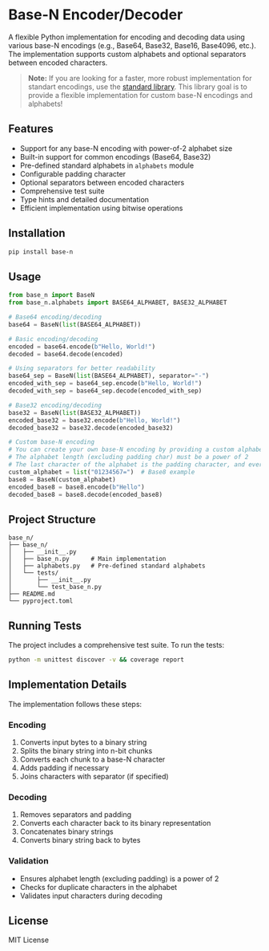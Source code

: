 # Base-N Encoder/Decoder

A flexible Python implementation for encoding and decoding data using various base-N encodings (e.g., Base64, Base32, Base16, Base4096, etc.). The implementation supports custom alphabets and optional separators between encoded characters.

> **Note:** If you are looking for a faster, more robust implementation for standart encodings, use the [standard library](https://docs.python.org/3/library/base64.html).
> This library goal is to provide a flexible implementation for custom base-N encodings and alphabets!

## Features

- Support for any base-N encoding with power-of-2 alphabet size
- Built-in support for common encodings (Base64, Base32)
- Pre-defined standard alphabets in `alphabets` module
- Configurable padding character
- Optional separators between encoded characters
- Comprehensive test suite
- Type hints and detailed documentation
- Efficient implementation using bitwise operations

## Installation

```bash
pip install base-n
```

## Usage

```python
from base_n import BaseN
from base_n.alphabets import BASE64_ALPHABET, BASE32_ALPHABET

# Base64 encoding/decoding
base64 = BaseN(list(BASE64_ALPHABET))

# Basic encoding/decoding
encoded = base64.encode(b"Hello, World!")
decoded = base64.decode(encoded)

# Using separators for better readability
base64_sep = BaseN(list(BASE64_ALPHABET), separator="-")
encoded_with_sep = base64_sep.encode(b"Hello, World!")
decoded_with_sep = base64_sep.decode(encoded_with_sep)

# Base32 encoding/decoding
base32 = BaseN(list(BASE32_ALPHABET))
encoded_base32 = base32.encode(b"Hello, World!")
decoded_base32 = base32.decode(encoded_base32)

# Custom base-N encoding
# You can create your own base-N encoding by providing a custom alphabet
# The alphabet length (excluding padding char) must be a power of 2
# The last character of the alphabet is the padding character, and every element must be unique!
custom_alphabet = list("01234567=")  # Base8 example
base8 = BaseN(custom_alphabet)
encoded_base8 = base8.encode(b"Hello")
decoded_base8 = base8.decode(encoded_base8)
```

## Project Structure

```
base_n/
├── base_n/
│   ├── __init__.py
│   ├── base_n.py      # Main implementation
│   ├── alphabets.py   # Pre-defined standard alphabets
│   └── tests/
│       ├── __init__.py
│       └── test_base_n.py
├── README.md
└── pyproject.toml
```

## Running Tests

The project includes a comprehensive test suite. To run the tests:

```bash
python -m unittest discover -v && coverage report
```

## Implementation Details

The implementation follows these steps:

### Encoding

1. Converts input bytes to a binary string
2. Splits the binary string into n-bit chunks
3. Converts each chunk to a base-N character
4. Adds padding if necessary
5. Joins characters with separator (if specified)

### Decoding

1. Removes separators and padding
2. Converts each character back to its binary representation
3. Concatenates binary strings
4. Converts binary string back to bytes

### Validation

- Ensures alphabet length (excluding padding) is a power of 2
- Checks for duplicate characters in the alphabet
- Validates input characters during decoding

## License

MIT License
